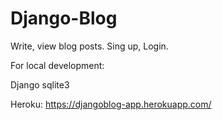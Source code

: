 # Django-Blog

Write, view blog posts.
Sing up, Login.


For local development:

Django
sqlite3


Heroku: https://djangoblog-app.herokuapp.com/
